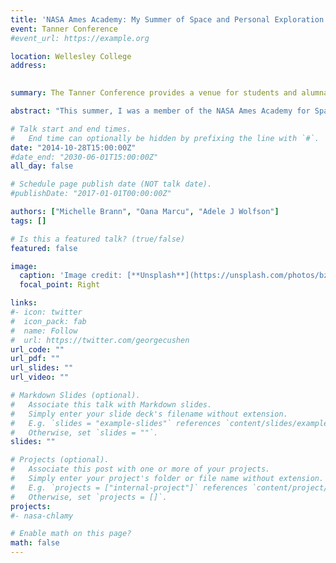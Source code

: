 ```yaml
---
title: 'NASA Ames Academy: My Summer of Space and Personal Exploration (Oral)'
event: Tanner Conference
#event_url: https://example.org

location: Wellesley College
address:
 

summary: The Tanner Conference provides a venue for students and alumnae to reflect critically upon, analyze, and share their off-campus experiences with others in the College community

abstract: "This summer, I was a member of the NASA Ames Academy for Space Exploration which mentors future leaders of the American Space Program by exposure to how the system works. As a research associate, I spent the majority of my time working on my individual research using algae as a model organism to understand the intracellular response to stress as it relates to evolution and mitigating this response during spaceflight. As a member of the “Academite” team comprised of nine other engineers and scientists, I developed and collected data for our Carbon dioxide and Germinating Seed (COGS) Study towards the ultimate goal of human settlement beyond Earth. Additionally, I had the opportunity to meet numerous figureheads in the space industry and to tour other NASA centers and private aerospace companies. Through this challenging and unforgettable summer as a leader, I confirmed my passion for a career in the space industry."

# Talk start and end times.
#   End time can optionally be hidden by prefixing the line with `#`.
date: "2014-10-28T15:00:00Z"
#date_end: "2030-06-01T15:00:00Z"
all_day: false

# Schedule page publish date (NOT talk date).
#publishDate: "2017-01-01T00:00:00Z"

authors: ["Michelle Brann", "Oana Marcu", "Adele J Wolfson"]
tags: []

# Is this a featured talk? (true/false)
featured: false

image:
  caption: 'Image credit: [**Unsplash**](https://unsplash.com/photos/bzdhc5b3Bxs)'
  focal_point: Right

links:
#- icon: twitter
#  icon_pack: fab
#  name: Follow
#  url: https://twitter.com/georgecushen
url_code: ""
url_pdf: ""
url_slides: ""
url_video: ""

# Markdown Slides (optional).
#   Associate this talk with Markdown slides.
#   Simply enter your slide deck's filename without extension.
#   E.g. `slides = "example-slides"` references `content/slides/example-slides.md`.
#   Otherwise, set `slides = ""`.
slides: ""

# Projects (optional).
#   Associate this post with one or more of your projects.
#   Simply enter your project's folder or file name without extension.
#   E.g. `projects = ["internal-project"]` references `content/project/deep-learning/index.md`.
#   Otherwise, set `projects = []`.
projects:
#- nasa-chlamy

# Enable math on this page?
math: false
---
```



